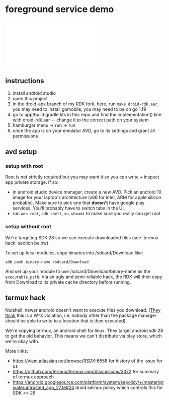 # foreground service demo

![get it on paxstore](./paxstore.img)

## instructions

1. install android studio
2. open this project
3. in the droid-apk branch of my RDK fork, [here](https://github.com/abe-winter/rdk/tree/droid-apk), run `make droid-rdk.aar`. you may need to install gomobile, you may need to be on go 1.19
4. go to app/build.gradle.kts in this repo and find the implementation() line with droid-rdk.aar -- change it to the correct path on your system
5. hamburger menu -> run -> run
6. once the app is on your emulator AVD, go to its settings and grant all permissions

## avd setup

### setup with root

Root is not strictly required but you may want it so you can write + inspect app private storage. If so:

- in android studio device manager, create a new AVD. Pick an android 10 image for your laptop's architecture (x86 for intel, ARM for apple silicon probably). Make sure to pick one that **doesn't** have google play services. You'll probably have to switch tabs in the UI.
- run `adb root`, `adb shell`, `su`, `whoami` to make sure you really can get root

### setup without root

We're targeting SDK 28 so we can execute downloaded files (see 'termux hack' section below).

To set up local modules, copy binaries into /sdcard/Download like:

```
adb push binary-name /sdcard/Download
```

And set up your module to use /sdcard/Download/binary-name as the `executable_path`. Via an ugly and semi-reliable hack, the RDK will then copy from Download to its private cache directory before running.

## termux hack

Nutshell: newer android doesn't want to execute files you download. ([They think](https://developer.android.com/about/versions/10/behavior-changes-10#execute-permission) this is a W^X violation, i.e. nobody other than the package manager should be able to write to a location that is then executed).

We're copying termux, an android shell for linux. They target android sdk 28 to get the old behavior. This means we can't distribute via play store, which we're okay with.

More links:
- https://viam.atlassian.net/browse/RSDK-6558 for history of the issue for us
- https://github.com/termux/termux-app/discussions/3372 for summary of termux approach
- https://android.googlesource.com/platform/system/sepolicy/+/master/private/untrusted_app_27.te#24 droid selinux policy which controls this for SDK <= 28
